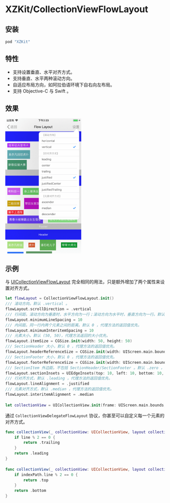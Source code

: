 # XZKit/CollectionViewFlowLayout

## 安装

```ruby
pod "XZKit"
```

## 特性

- 支持设置垂直、水平对齐方式。
- 支持垂直、水平两种滚动方向。
- 自适应布局方向，如阿拉伯语环境下自右向左布局。
- 支持 Objective-C 与 Swift 。

## 效果

<img src="./CollectionViewFlowLayout.gif" width="240" height="427" alt="CollectionViewFlowLayout"></img>


## 示例

与 [UICollectionViewFlowLayout](https://developer.apple.com/documentation/uikit/uicollectionviewflowlayout) 完全相同的用法，只是额外增加了两个属性来设置对齐方式。

```swift
let flowLayout = CollectionViewFlowLayout.init()
/// 滚动方向。默认 .vertical 。
flowLayout.scrollDirection = .vertical
/// 行间距。滚动方向为垂直时，水平方向为一行；滚动方向为水平时，垂直方向为一行。默认 0 ，代理方法的返回值优先。
flowLayout.minimumLineSpacing = 10
/// 内间距。同一行内两个元素之间的距离。默认 0 ，代理方法的返回值优先。
flowLayout.minimumInteritemSpacing = 10
/// 元素大小。默认 (50, 50)，代理方法返回的大小优先。
flowLayout.itemSize = CGSize.init(width: 50, height: 50)
/// SectionHeader 大小，默认 0 ，代理方法的返回值优先。
flowLayout.headerReferenceSize = CGSize.init(width: UIScreen.main.bounds.width, height: 30)
/// SectionFooter 大小，默认 0 ，代理方法的返回值优先。
flowLayout.footerReferenceSize = CGSize.init(width: UIScreen.main.bounds.width, height: 30)
/// SectionItem 外边距。不包括 SectionHeader/SectionFooter 。默认 .zero ，代理方法的返回值优先。
flowLayout.sectionInsets = UIEdgeInsets(top: 10, left: 10, bottom: 10, right: 10)
/// 行对齐方式，默认 .leading ，代理方法的返回值优先。
flowLayout.lineAlignment = .justified
/// 元素对齐方式，默认 .median ，代理方法的返回值优先。
flowLayout.interitemAlignment = .median

let collectionView = UICollectionView.init(frame: UIScreen.main.bounds, collectionViewLayout: flowLayout)
```

通过 `CollectionViewDelegateFlowLayout` 协议，你甚至可以自定义每一个元素的对齐方式。

```swift
func collectionView(_ collectionView: UICollectionView, layout collectionViewLayout: UICollectionViewLayout, lineAlignmentForSectionAt section: Int, forLine line: Int) -> CollectionViewFlowLayout.LineAlignment {
    if line % 2 == 0 {
        return .trailing
    }
    return .leading
}

func collectionView(_ collectionView: UICollectionView, layout collectionViewLayout: UICollectionViewLayout, interitemAlignmentForSectionAt section: Int, forItemInLineAt indexPath: IndexPath) -> CollectionViewFlowLayout.InteritemAlignment {
    if indexPath.line % 2 == 0 {
        return .top
    }
    return .bottom
}
```



